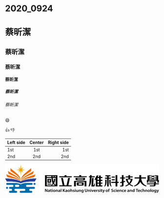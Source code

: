 # 2020_0924

# 蔡昕潔
## 蔡昕潔
### 蔡昕潔
#### 蔡昕潔
##### 蔡昕潔
###### 蔡昕潔

:smile:

:+1:
:-1:

|Left side| Center |Right side|
|:--------|:------:|---------:|
|1st|1st|1st|
|2nd|2nd|2nd|

![NKFUST](nkust.png "第一科大")
